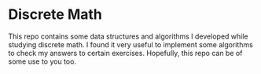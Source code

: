 # Discrete Math

This repo contains some data structures and algorithms I developed while studying discrete math. I found it very useful to implement some algorithms to check my answers to certain exercises. Hopefully, this repo can be of some use to you too.